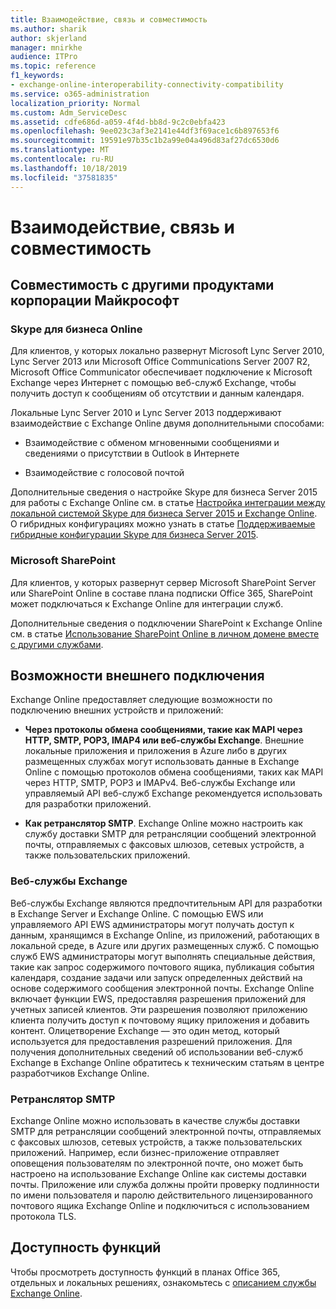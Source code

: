 ```yaml
---
title: Взаимодействие, связь и совместимость
ms.author: sharik
author: skjerland
manager: mnirkhe
audience: ITPro
ms.topic: reference
f1_keywords:
- exchange-online-interoperability-connectivity-compatibility
ms.service: o365-administration
localization_priority: Normal
ms.custom: Adm_ServiceDesc
ms.assetid: cdfe686d-a059-4f4d-bb8d-9c2c0ebfa423
ms.openlocfilehash: 9ee023c3af3e2141e44df3f69ace1c6b897653f6
ms.sourcegitcommit: 19591e97b35c1b2a99e04a496d83af27dc6530d6
ms.translationtype: MT
ms.contentlocale: ru-RU
ms.lasthandoff: 10/18/2019
ms.locfileid: "37581835"
---
```

# <a name="interoperability-connectivity-and-compatibility"></a>Взаимодействие, связь и совместимость

## <a name="interoperability-with-other-microsoft-products"></a>Совместимость с другими продуктами корпорации Майкрософт

### <a name="skype-for-business-online"></a>Skype для бизнеса Online

Для клиентов, у которых локально развернут Microsoft Lync Server 2010, Lync Server 2013 или Microsoft Office Communications Server 2007 R2, Microsoft Office Communicator обеспечивает подключение к Microsoft Exchange через Интернет с помощью веб-служб Exchange, чтобы получить доступ к сообщениям об отсутствии и данным календаря.
  
Локальные Lync Server 2010 и Lync Server 2013 поддерживают взаимодействие с Exchange Online двумя дополнительными способами:
  
- Взаимодействие с обменом мгновенными сообщениями и сведениями о присутствии в Outlook в Интернете
    
- Взаимодействие с голосовой почтой
    
Дополнительные сведения о настройке Skype для бизнеса Server 2015 для работы с Exchange Online см. в статье [Настройка интеграции между локальной системой Skype для бизнеса Server 2015 и Exchange Online](https://go.microsoft.com/fwlink/p/?LinkId=271804). О гибридных конфигурациях можно узнать в статье [Поддерживаемые гибридные конфигурации Skype для бизнеса Server 2015](https://go.microsoft.com/fwlink/?LinkID=513084).
  
### <a name="microsoft-sharepoint"></a>Microsoft SharePoint

Для клиентов, у которых развернут сервер Microsoft SharePoint Server или SharePoint Online в составе плана подписки Office 365, SharePoint может подключаться к Exchange Online для интеграции служб.
  
Дополнительные сведения о подключении SharePoint к Exchange Online см. в статье [Использование SharePoint Online в личном домене вместе с другими службами](https://go.microsoft.com/fwlink/?LinkId=271805).
  
## <a name="features-for-external-connectivity"></a>Возможности внешнего подключения

Exchange Online предоставляет следующие возможности по подключению внешних устройств и приложений:
  
- **Через протоколы обмена сообщениями, такие как MAPI через HTTP, SMTP, POP3, IMAP4 или веб-службы Exchange**. Внешние локальные приложения и приложения в Azure либо в других размещенных службах могут использовать данные в Exchange Online с помощью протоколов обмена сообщениями, таких как MAPI через HTTP, SMTP, POP3 и IMAPv4. Веб-службы Exchange или управляемый API веб-служб Exchange рекомендуется использовать для разработки приложений. 
    
- **Как ретранслятор SMTP**. Exchange Online можно настроить как службу доставки SMTP для ретрансляции сообщений электронной почты, отправляемых с факсовых шлюзов, сетевых устройств, а также пользовательских приложений. 
    
### <a name="exchange-web-services"></a>Веб-службы Exchange

Веб-службы Exchange являются предпочтительным API для разработки в Exchange Server и Exchange Online. С помощью EWS или управляемого API EWS администраторы могут получать доступ к данным, хранящимся в Exchange Online, из приложений, работающих в локальной среде, в Azure или других размещенных служб. С помощью служб EWS администраторы могут выполнять специальные действия, такие как запрос содержимого почтового ящика, публикация события календаря, создание задачи или запуск определенных действий на основе содержимого сообщения электронной почты. Exchange Online включает функции EWS, предоставляя разрешения приложений для учетных записей клиентов. Эти разрешения позволяют приложению клиента получить доступ к почтовому ящику приложения и добавить контент. Олицетворение Exchange — это один метод, который используется для предоставления разрешений приложения. Для получения дополнительных сведений об использовании веб-служб Exchange в Exchange Online обратитесь к техническим статьям в центре разработчиков Exchange Online.
  
### <a name="smtp-relay"></a>Ретранслятор SMTP

Exchange Online можно использовать в качестве службы доставки SMTP для ретрансляции сообщений электронной почты, отправляемых с факсовых шлюзов, сетевых устройств, а также пользовательских приложений. Например, если бизнес-приложение отправляет оповещения пользователям по электронной почте, оно может быть настроено на использование Exchange Online как системы доставки почты. Приложение или служба должны пройти проверку подлинности по имени пользователя и паролю действительного лицензированного почтового ящика Exchange Online и подключиться с использованием протокола TLS.
  
## <a name="feature-availability"></a>Доступность функций

Чтобы просмотреть доступность функций в планах Office 365, отдельных и локальных решениях, ознакомьтесь с [описанием службы Exchange Online](exchange-online-service-description.md).
  

